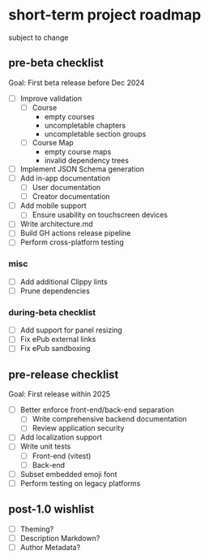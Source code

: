 # short-term project roadmap
subject to change

## pre-beta checklist
Goal: First beta release before Dec 2024

- [ ] Improve validation
	- [ ] Course
		- empty courses
		- uncompletable chapters
		- uncompletable section groups
	- [ ] Course Map
		- empty course maps
		- invalid dependency trees
- [ ] Implement JSON Schema generation
- [ ] Add in-app documentation
	- [ ] User documentation
	- [ ] Creator documentation
- [ ] Add mobile support
	- [ ] Ensure usability on touchscreen devices
- [ ] Write architecture.md
- [ ] Build GH actions release pipeline
- [ ] Perform cross-platform testing

### misc
- [ ] Add additional Clippy lints
- [ ] Prune dependencies

### during-beta checklist
- [ ] Add support for panel resizing
- [ ] Fix ePub external links
- [ ] Fix ePub sandboxing

## pre-release checklist
Goal: First release within 2025

- [ ] Better enforce front-end/back-end separation
	- [ ] Write comprehensive backend documentation
	- [ ] Review application security
- [ ] Add localization support
- [ ] Write unit tests
	- [ ] Front-end (vitest)
	- [ ] Back-end
- [ ] Subset embedded emoji font
- [ ] Perform testing on legacy platforms

## post-1.0 wishlist
- [ ] Theming?
- [ ] Description Markdown?
- [ ] Author Metadata?